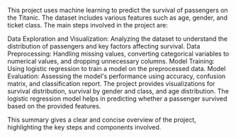 This project uses machine learning to predict the survival of passengers on the Titanic. The dataset includes various features such as age, gender, and ticket class. The main steps involved in the project are:

Data Exploration and Visualization: Analyzing the dataset to understand the distribution of passengers and key factors affecting survival.
Data Preprocessing: Handling missing values, converting categorical variables to numerical values, and dropping unnecessary columns.
Model Training: Using logistic regression to train a model on the preprocessed data.
Model Evaluation: Assessing the model's performance using accuracy, confusion matrix, and classification report.
The project provides visualizations for survival distribution, survival by gender and class, and age distribution. The logistic regression model helps in predicting whether a passenger survived based on the provided features.

This summary gives a clear and concise overview of the project, highlighting the key steps and components involved.









